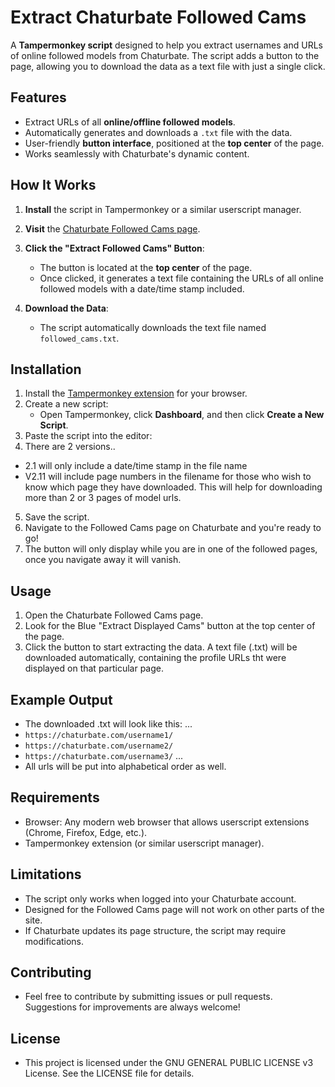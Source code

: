 # Extract Chaturbate Followed Cams

A **Tampermonkey script** designed to help you extract usernames and URLs of online followed models from Chaturbate. The script adds a button to the page, allowing you to download the data as a text file with just a single click.

## Features
- Extract URLs of all **online/offline followed models**.
- Automatically generates and downloads a `.txt` file with the data.
- User-friendly **button interface**, positioned at the **top center** of the page.
- Works seamlessly with Chaturbate's dynamic content.

## How It Works
1. **Install** the script in Tampermonkey or a similar userscript manager.
2. **Visit** the [Chaturbate Followed Cams page](https://chaturbate.com/followed-cams/).
3. **Click the "Extract Followed Cams" Button**:
   - The button is located at the **top center** of the page.
   - Once clicked, it generates a text file containing the URLs of all online followed models with a date/time stamp included.

4. **Download the Data**:
   - The script automatically downloads the text file named `followed_cams.txt`.

## Installation
1. Install the [Tampermonkey extension](https://www.tampermonkey.net/) for your browser.
2. Create a new script:
   - Open Tampermonkey, click **Dashboard**, and then click **Create a New Script**.
3. Paste the script into the editor:
4. There are 2 versions..
- 2.1 will only include a date/time stamp in the file name
- V2.11 will include page numbers in the filename for those who wish to know which page they have downloaded. This will help for downloading more than 2 or 3 pages of model urls. 
5. Save the script.
6. Navigate to the Followed Cams page on Chaturbate and you're ready to go!
7. The button will only display while you are in one of the followed pages, once you navigate away it will vanish. 

## Usage
1. Open the Chaturbate Followed Cams page.
2. Look for the Blue "Extract Displayed Cams" button at the top center of the page.
3. Click the button to start extracting the data.
A text file (.txt) will be downloaded automatically, containing the profile URLs tht were displayed on that particular page.

## Example Output
- The downloaded .txt will look like this:
...
- `https://chaturbate.com/username1/`
- `https://chaturbate.com/username2/`
- `https://chaturbate.com/username3/`
...
- All urls will be put into alphabetical order as well.

## Requirements
- Browser: Any modern web browser that allows userscript extensions (Chrome, Firefox, Edge, etc.).
- Tampermonkey extension (or similar userscript manager).

## Limitations
- The script only works when logged into your Chaturbate account.
- Designed for the Followed Cams page will not work on other parts of the site.
- If Chaturbate updates its page structure, the script may require modifications.

## Contributing
- Feel free to contribute by submitting issues or pull requests. Suggestions for improvements are always welcome!

## License
- This project is licensed under the GNU GENERAL PUBLIC LICENSE v3 License. See the LICENSE file for details.
